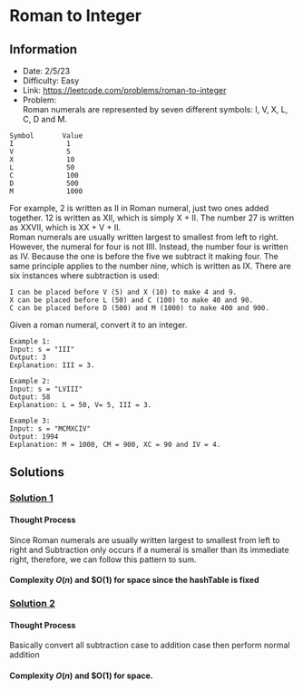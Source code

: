 # Roman to Integer
## Information 
* Date: 2/5/23 
* Difficulty: Easy
* Link: https://leetcode.com/problems/roman-to-integer
* Problem: \
Roman numerals are represented by seven different symbols: I, V, X, L, C, D and M.
```
Symbol       Value
I             1
V             5
X             10
L             50
C             100
D             500
M             1000
```
For example, 2 is written as II in Roman numeral, just two ones added together. 12 is written as XII, which is simply X + II. The number 27 is written as XXVII, which is XX + V + II. \
Roman numerals are usually written largest to smallest from left to right. However, the numeral for four is not IIII. Instead, the number four is written as IV. Because the one is before the five we subtract it making four. The same principle applies to the number nine, which is written as IX. There are six instances where subtraction is used:
```
I can be placed before V (5) and X (10) to make 4 and 9. 
X can be placed before L (50) and C (100) to make 40 and 90. 
C can be placed before D (500) and M (1000) to make 400 and 900.
```
Given a roman numeral, convert it to an integer.
```
Example 1:
Input: s = "III"
Output: 3
Explanation: III = 3.
```
```
Example 2:
Input: s = "LVIII"
Output: 58
Explanation: L = 50, V= 5, III = 3.
```
```
Example 3:
Input: s = "MCMXCIV"
Output: 1994
Explanation: M = 1000, CM = 900, XC = 90 and IV = 4.
```
## Solutions
### [Solution 1](https://github.com/yuufong/LeetCode/blob/main/Roman%20to%20Integer/roman_2_int_hash.py)
#### Thought Process
Since Roman numerals are usually written largest to smallest from left to right and Subtraction only occurs if a numeral is smaller than its immediate right, therefore, we can follow this pattern to sum.
#### Complexity $O(n)$ and $O(1) for space since the hashTable is fixed

### [Solution 2](https://github.com/yuufong/LeetCode/blob/main/Roman%20to%20Integer/roman_2_int_convert.py)
#### Thought Process
Basically convert all subtraction case to addition case then perform normal addition
#### Complexity $O(n)$ and $O(1) for space. 